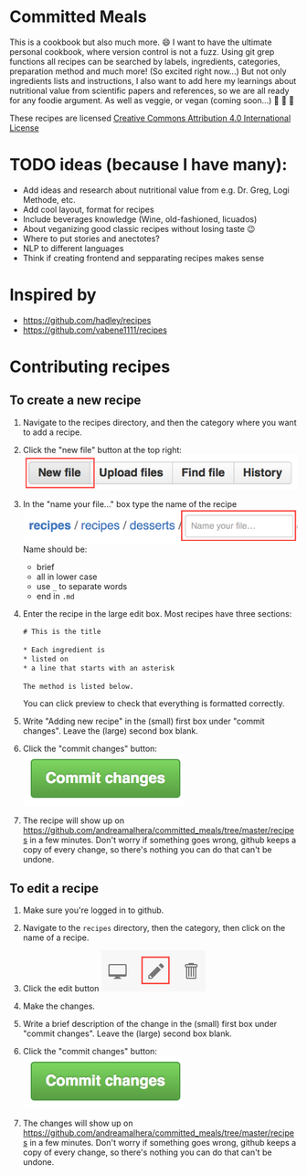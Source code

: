 # Committed Meals
This is a cookbook but also much more. :smile: I want to have the ultimate personal cookbook, where version control is not a fuzz. Using git grep functions all recipes can be searched by labels, ingredients, categories, preparation method and much more! (So excited right now...) But not only ingredients lists and instructions, I also want to add here my learnings about nutritional value from scientific papers and references, so we are all ready for any foodie argument. As well as veggie, or vegan (coming soon...) :tomato: :broccoli: :lemon:

These recipes are licensed [Creative Commons Attribution 4.0 International License](http://creativecommons.org/licenses/by/4.0/)

# TODO ideas (because I have many): 
* Add ideas and research about nutritional value from e.g. Dr. Greg, Logi Methode, etc.
* Add cool layout, format for recipes
* Include beverages knowledge (Wine, old-fashioned, licuados)
* About veganizing good classic recipes without losing taste :wink: 
* Where to put stories and anectotes?
* NLP to different languages
* Think if creating frontend and sepparating recipes makes sense

# Inspired by 
* https://github.com/hadley/recipes
* https://github.com/vabene1111/recipes


# Contributing recipes
## To create a new recipe

1.  Navigate to the recipes directory, and then the category where you
    want to add a recipe.
    
1.  Click the "new file" button at the top right: ![](images/file_buttons.png)

1.  In the "name your file..." box type the name of the recipe ![](images/file_name.png)
    Name should be:
    
    * brief
    * all in lower case
    * use `_` to separate words
    * end in `.md`

1.  Enter the recipe in the large edit box. Most recipes have three sections:
 
    ```
    # This is the title
    
    * Each ingredient is 
    * listed on
    * a line that starts with an asterisk
    
    The method is listed below.
    ```
    
    You can click preview to check that everything is formatted correctly.

1.  Write "Adding new recipe" in the (small) first box under 
    "commit changes". Leave the (large) second box blank.
  
1.  Click the "commit changes" button: ![](images/commit_button.png)

1.  The recipe will show up on <https://github.com/andreamalhera/committed_meals/tree/master/recipes> in a few minutes.
    Don't worry if something goes wrong, github keeps a copy of every change,
    so there's nothing you can do that can't be undone.

## To edit a recipe

1.  Make sure you're logged in to github.
 
1.  Navigate to the `recipes` directory, then the category, then click on the
    name of a recipe. 
    
1.  Click the edit button ![](images/edit_icons.png)

1.  Make the changes.
    
1.  Write a brief description of the change in the (small) first box under 
    "commit changes". Leave the (large) second box blank.
  
1.  Click the "commit changes" button: ![](images/commit_button.png)

1.  The changes will show up on <https://github.com/andreamalhera/committed_meals/tree/master/recipes> in a few minutes.
    Don't worry if something goes wrong, github keeps a copy of every change,
    so there's nothing you can do that can't be undone.
